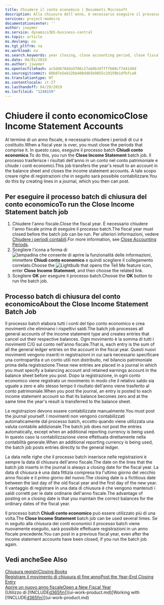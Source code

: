 ```yaml
---
title: Chiudere il conto economico | Documenti Microsoft
description: Alla chiusura dell'anno, è necessario eseguire il processo batch Chiudi conto economico per chiudere i periodi contabili che costituiscono l'anno fiscale.
services: project-madeira
documentationcenter: ''
author: jswymer
ms.service: dynamics365-business-central
ms.topic: article
ms.devlang: na
ms.tgt_pltfrm: na
ms.workload: na
ms.search.keywords: year closing, close accounting period, close fiscal year, bank account detailed trial balance
ms.date: 04/01/2019
ms.author: jswymer
ms.openlocfilehash: ac5dd6784da5f86c27ab0b3dffffb08cf7d4149d
ms.sourcegitcommit: 60b87e5eb32bb408dd65b9855c29159b1dfbfca8
ms.translationtype: HT
ms.contentlocale: it-IT
ms.lasthandoff: 04/29/2019
ms.locfileid: "1248159"
---
```

# <a name="close-income-statement-accounts"></a><span data-ttu-id="0f3b2-103">Chiudere il conto economico</span><span class="sxs-lookup"><span data-stu-id="0f3b2-103">Close Income Statement Accounts</span></span>
<span data-ttu-id="0f3b2-104">Al termine di un anno fiscale, è necessario chiudere i periodi di cui è costituito.</span><span class="sxs-lookup"><span data-stu-id="0f3b2-104">When a fiscal year is over, you must close the periods that comprise it.</span></span> <span data-ttu-id="0f3b2-105">In questo caso, eseguire il processo batch **Chiudi conto economico**.</span><span class="sxs-lookup"><span data-stu-id="0f3b2-105">To do this, you run the **Close Income Statement** batch job.</span></span> <span data-ttu-id="0f3b2-106">Il processo trasferisce i risultati dell'anno in un conto nel conto patrimoniale e chiude i conti economici.</span><span class="sxs-lookup"><span data-stu-id="0f3b2-106">This job transfers the year's result to an account in the balance sheet and closes the income statement accounts.</span></span> <span data-ttu-id="0f3b2-107">A tale scopo creare righe di registrazioni che in seguito sarà possibile contabilizzare.</span><span class="sxs-lookup"><span data-stu-id="0f3b2-107">You do this by creating lines in a journal, which you then can post.</span></span>

## <a name="to-run-the-close-income-statement-batch-job"></a><span data-ttu-id="0f3b2-108">Per eseguire il processo batch di chiusura del conto economico</span><span class="sxs-lookup"><span data-stu-id="0f3b2-108">To run the Close Income Statement batch job</span></span>
1. <span data-ttu-id="0f3b2-109">Chiudere l'anno fiscale.</span><span class="sxs-lookup"><span data-stu-id="0f3b2-109">Close the fiscal year.</span></span> <span data-ttu-id="0f3b2-110">È necessario chiudere l'anno fiscale prima di eseguire il processo batch.</span><span class="sxs-lookup"><span data-stu-id="0f3b2-110">The fiscal year must closed before the batch job can be run.</span></span> <span data-ttu-id="0f3b2-111">Per ulteriori informazioni, vedere [Chiudere i periodi contabili](year-close-account-periods.md).</span><span class="sxs-lookup"><span data-stu-id="0f3b2-111">For more information, see [Close Accounting Periods](year-close-account-periods.md).</span></span>
2. <span data-ttu-id="0f3b2-112">Scegliere l'icona a forma di ![lampadina che consente di aprire la funzionalità delle informazioni](media/ui-search/search_small.png "Informazioni sull'operazione che si desidera eseguire"), immettere **Chiudi conto economico** e quindi scegliere il collegamento correlato.</span><span class="sxs-lookup"><span data-stu-id="0f3b2-112">Choose the ![Lightbulb that opens the Tell Me feature](media/ui-search/search_small.png "Tell me what you want to do") icon, enter **Close Income Statement**, and then choose the related link.</span></span>
3. <span data-ttu-id="0f3b2-113">Scegliere **OK** per eseguire il processo batch.</span><span class="sxs-lookup"><span data-stu-id="0f3b2-113">Choose the **OK** button to run the batch job.</span></span>

## <a name="about-the-close-income-statement-batch-job"></a><span data-ttu-id="0f3b2-114">Processo batch di chiusura del conto economico</span><span class="sxs-lookup"><span data-stu-id="0f3b2-114">About the Close Income Statement Batch Job</span></span>
<span data-ttu-id="0f3b2-115">Il processo batch elabora tutti i conti del tipo conto economico e crea movimenti che eliminano i rispettivi saldi.</span><span class="sxs-lookup"><span data-stu-id="0f3b2-115">The batch job processes all general accounts of the income statement type and creates entries that cancel out their respective balances.</span></span> <span data-ttu-id="0f3b2-116">Ogni movimento è la somma di tutti i movimenti C/G sul conto nell'anno fiscale.</span><span class="sxs-lookup"><span data-stu-id="0f3b2-116">That is, each entry is the sum of all the general ledger entries on the account in the fiscal year.</span></span> <span data-ttu-id="0f3b2-117">Questi nuovi movimenti vengono inseriti in registrazioni in cui sarà necessario specificare una contropartita e un conto utili non distribuito, nel bilancio patrimoniale prima della registrazione.</span><span class="sxs-lookup"><span data-stu-id="0f3b2-117">These new entries are placed in a journal in which you must specify a balancing account and retained earnings account in the balance sheet before you post.</span></span> <span data-ttu-id="0f3b2-118">Dopo la registrazione, in ogni conto economico viene registrato un movimento in modo che il relativo saldo sia uguale a zero e allo stesso tempo il risultato dell'anno viene trasferito al conto patrimoniale.</span><span class="sxs-lookup"><span data-stu-id="0f3b2-118">When you post the journal, an entry is posted to each income statement account so that its balance becomes zero and at the same time the year's result is transferred to the balance sheet.</span></span>

<span data-ttu-id="0f3b2-119">Le registrazioni devono essere contabilizzate manualmente.</span><span class="sxs-lookup"><span data-stu-id="0f3b2-119">You must post the journal yourself.</span></span> <span data-ttu-id="0f3b2-120">I movimenti non vengono contabilizzati automaticamente dal processo batch, eccetto quando viene utilizzata una valuta contabile addizionale.</span><span class="sxs-lookup"><span data-stu-id="0f3b2-120">The batch job does not post the entries automatically, except when an additional reporting currency is being used.</span></span> <span data-ttu-id="0f3b2-121">In questo caso la contabilizzazione viene effettuata direttamente nella contabilità generale.</span><span class="sxs-lookup"><span data-stu-id="0f3b2-121">When an additional reporting currency is being used, the batch job posts entries directly to the general ledger.</span></span>

<span data-ttu-id="0f3b2-122">La data nelle righe che il processo batch inserisce nelle registrazioni è sempre la data di chiusura dell'anno fiscale.</span><span class="sxs-lookup"><span data-stu-id="0f3b2-122">The date on the lines that the batch job inserts in the journal is always a closing date for the fiscal year.</span></span> <span data-ttu-id="0f3b2-123">La data di chiusura è una data fittizia compresa tra l'ultimo giorno del vecchio anno fiscale e il primo giorno del nuovo.</span><span class="sxs-lookup"><span data-stu-id="0f3b2-123">The closing date is a fictitious date between the last day of the old fiscal year and the first day of the new year.</span></span> <span data-ttu-id="0f3b2-124">Il vantaggio di registrare in una data di chiusura è che vengono mantenuti i saldi corretti per le date ordinarie dell'anno fiscale.</span><span class="sxs-lookup"><span data-stu-id="0f3b2-124">The advantage of posting on a closing date is that you maintain the correct balances for the ordinary dates of the fiscal year.</span></span>

<span data-ttu-id="0f3b2-125">Il processo batch **Chiudi conto economico** può essere utilizzato più di una volta.</span><span class="sxs-lookup"><span data-stu-id="0f3b2-125">The **Close Income Statement** batch job can be used several times.</span></span> <span data-ttu-id="0f3b2-126">Se in seguito alla chiusura dei conti economici il processo batch viene nuovamente eseguito, sarà possibile effettuare registrazioni in un anno fiscale precedente.</span><span class="sxs-lookup"><span data-stu-id="0f3b2-126">You can post in a previous fiscal year, even after the income statement accounts have been closed, if you run the batch job again.</span></span>

## <a name="see-also"></a><span data-ttu-id="0f3b2-127">Vedi anche</span><span class="sxs-lookup"><span data-stu-id="0f3b2-127">See Also</span></span>
[<span data-ttu-id="0f3b2-128">Chiusura registri</span><span class="sxs-lookup"><span data-stu-id="0f3b2-128">Closing Books</span></span>](year-close-books.md)  
[<span data-ttu-id="0f3b2-129">Registrare il movimento di chiusura di fine anno</span><span class="sxs-lookup"><span data-stu-id="0f3b2-129">Post the Year-End Closing Entry</span></span>](year-how-post-year-end-close-entry.md)  
[<span data-ttu-id="0f3b2-130">Aprire un nuovo anno fiscale</span><span class="sxs-lookup"><span data-stu-id="0f3b2-130">Open a New Fiscal Year</span></span>](finance-how-open-new-fiscal-year.md)  
<span data-ttu-id="0f3b2-131">[Utilizzo di [!INCLUDE[d365fin](includes/d365fin_md.md)]](ui-work-product.md)</span><span class="sxs-lookup"><span data-stu-id="0f3b2-131">[Working with [!INCLUDE[d365fin](includes/d365fin_md.md)]](ui-work-product.md)</span></span>
